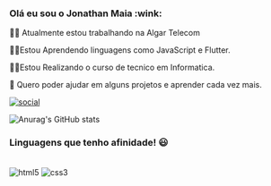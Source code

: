 <div>
  <h3> Olá eu sou o Jonathan Maia :wink: </>
    </div>
  
  :office_worker: Atualmente estou trabalhando na Algar Telecom
  
  :technologist:Estou Aprendendo linguagens como JavaScript e Flutter.
  
  :man_student:Estou Realizando o curso de tecnico em Informatica.
  
  :handshake: Quero poder ajudar em alguns projetos e aprender cada vez mais.

  
  
[![social](https://img.shields.io/badge/LinkedIn-0077B5?style=for-the-badge&logo=linkedin&logoColor=white)](https://www.linkedin.com/in/jonathan-maia-49b340a7/)

![Anurag's GitHub stats](https://github-readme-stats.vercel.app/api?username=jonathanMaia22&show_icons=true&theme=radical)
  


### Linguagens que tenho afinidade! :smiley:

<div style="display: inline_block"><br/>
<img align="center" alt=html5 src="https://img.shields.io/badge/HTML-239120?style=for-the-badge&logo=html5&logoColor=white" >
<img align="center" alt=css3 src=https://img.shields.io/badge/CSS-239120?&style=for-the-badge&logo=css3&logoColor=white">
                                                                                                                        </div></br>
                                                                                                                        

   
   
   

  
      
      

      


